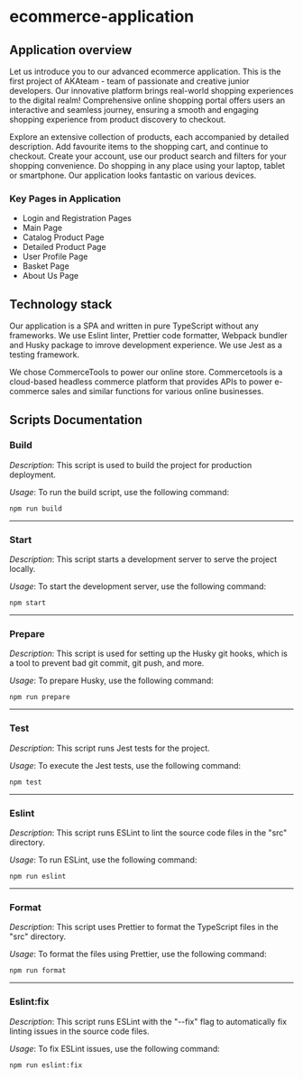 # ecommerce-application

## Application overview

Let us introduce you to our advanced ecommerce application. This is the first project of AKAteam - team of passionate and creative junior developers.
Our innovative platform brings real-world shopping experiences to the digital realm! Comprehensive online shopping portal offers users an interactive and seamless journey, ensuring a smooth and engaging shopping experience from product discovery to checkout.

Explore an extensive collection of products, each accompanied by detailed description. Add favourite items to the shopping cart, and continue to checkout. Create your account, use our product search and filters for your shopping convenience. Do shopping in any place using your laptop, tablet or smartphone. Our application looks fantastic on various devices.

### Key Pages in Application

- Login and Registration Pages
- Main Page
- Catalog Product Page
- Detailed Product Page
- User Profile Page
- Basket Page
- About Us Page

## Technology stack

Our application is a SPA and written in pure TypeScript without any frameworks. We use Eslint linter, Prettier code formatter, Webpack bundler and Husky package to imrove development experience. We use Jest as a testing framework.

We chose CommerceTools to power our online store. Commercetools is a cloud-based headless commerce platform that provides APIs to power e-commerce sales and similar functions for various online businesses.

## Scripts Documentation

### Build

*Description*: This script is used to build the project for production deployment.

*Usage*: To run the build script, use the following command:
```
npm run build
```

---

### Start

*Description*: This script starts a development server to serve the project locally.

*Usage*: To start the development server, use the following command:
```
npm start
```

---

### Prepare

*Description*: This script is used for setting up the Husky git hooks, which is a tool to prevent bad git commit, git push, and more.

*Usage*: To prepare Husky, use the following command:
```
npm run prepare
```

---

### Test

*Description*: This script runs Jest tests for the project.

*Usage*: To execute the Jest tests, use the following command:
```
npm test
```

---

### Eslint

*Description*: This script runs ESLint to lint the source code files in the "src" directory.

*Usage*: To run ESLint, use the following command:
```
npm run eslint
```

---

### Format

*Description*: This script uses Prettier to format the TypeScript files in the "src" directory.

*Usage*: To format the files using Prettier, use the following command:
```
npm run format
```

---

### Eslint:fix

*Description*: This script runs ESLint with the "--fix" flag to automatically fix linting issues in the source code files.

*Usage*: To fix ESLint issues, use the following command:
```
npm run eslint:fix
```
